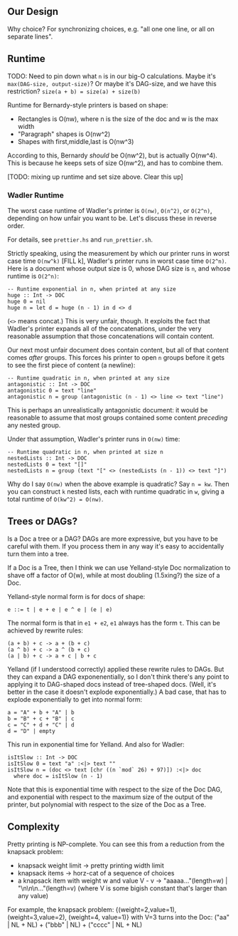 ## Our Design

Why choice? For synchronizing choices, e.g. "all one one line, or all on separate lines".

## Runtime

TODO: Need to pin down what `n` is in our big-O calculations. Maybe it's `max(DAG-size,
output-size)`? Or maybe it's DAG-size, and we have this restriction? `size(a + b) = size(a) + size(b)`

Runtime for Bernardy-style printers is based on shape:

- Rectangles is O(nw), where n is the size of the doc and w is the max width
- "Paragraph" shapes is O(nw^2)
- Shapes with first,middle,last is O(nw^3)

According to this, Bernardy _should_ be O(nw^2), but is actually O(nw^4). This is because he keeps
sets of size O(nw^2), and has to combine them.

[TODO: mixing up runtime and set size above. Clear this up]

### Wadler Runtime

The worst case runtime of Wadler's printer is `O(nw)`, `O(n^2)`, or `O(2^n)`, depending on how
unfair you want to be. Let's discuss these in reverse order.

For details, see `prettier.hs` and `run_prettier.sh`.

Strictly speaking, using the measurement by which our printer runs in worst case time `O(nw^k)`
[FILL k], Wadler's printer runs in worst case time `O(2^n)`. Here is a document whose output size is
0, whose DAG size is `n`, and whose runtime is `O(2^n)`:

    -- Runtime exponential in n, when printed at any size
    huge :: Int -> DOC
    huge 0 = nil
    huge n = let d = huge (n - 1) in d <> d

(`<>` means concat.) This is very unfair, though. It exploits the fact that Wadler's printer expands
all of the concatenations, under the very reasonable assumption that those concatenations will
contain content.

Our next most unfair document does contain content, but all of that content comes _after_ groups.
This forces his printer to open `n` groups before it gets to see the first piece of content (a
newline):

    -- Runtime quadratic in n, when printed at any size
    antagonistic :: Int -> DOC
    antagonistic 0 = text "line"
    antagonistic n = group (antagonistic (n - 1) <> line <> text "line")

This is perhaps an unrealistically antagonistic document: it would be reasonable to assume that most
groups contained some content _preceding_ any nested group.

Under that assumption, Wadler's printer runs in `O(nw)` time:

    -- Runtime quadratic in n, when printed at size n
    nestedLists :: Int -> DOC
    nestedLists 0 = text "[]"
    nestedLists n = group (text "[" <> (nestedLists (n - 1)) <> text "]")

Why do I say `O(nw)` when the above example is quadratic? Say `n = kw`. Then you can construct `k`
nested lists, each with runtime quadratic in `w`, giving a total runtime of `O(kw^2) = O(nw)`.

## Trees or DAGs?

Is a Doc a tree or a DAG? DAGs are more expressive, but you have to be careful with them. If you
process them in any way it's easy to accidentally turn them into a tree.

If a Doc is a Tree, then I think we can use Yelland-style Doc normalization to shave off a factor of
O(w), while at most doubling (1.5xing?) the size of a Doc.

Yelland-style normal form is for docs of shape:

    e ::= t | e + e | e ^ e | (e | e)

The normal form is that in `e1 + e2`, `e1` always has the form `t`. This can be achieved by rewrite
rules:

    (a + b) + c -> a + (b + c)
    (a ^ b) + c -> a ^ (b + c)
    (a | b) + c -> a + c | b + c

Yelland (if I understood correctly) applied these rewrite rules to DAGs. But they can expand a DAG
exponenentially, so I don't think there's any point to applying it to DAG-shaped docs instead of
tree-shaped docs. (Well, it's better in the case it doesn't explode exponentially.) A bad case, that
has to explode exponentially to get into normal form:

    a = "A" + b + "A" | b
    b = "B" + c + "B" | c
    c = "C" + d + "C" | d
    d = "D" | empty

This run in exponential time for Yelland. And also for Wadler:

    isItSlow :: Int -> DOC
    isItSlow 0 = text "a" :<|> text ""
    isItSlow n = (doc <> text [chr ((n `mod` 26) + 97)]) :<|> doc
      where doc = isItSlow (n - 1)

Note that this is exponential time with respect to the size of the Doc DAG, and exponential with
respect to the maximum size of the output of the printer, but polynomial with respect to the size of
the Doc as a Tree.

## Complexity

Pretty printing is NP-complete. You can see this from a reduction from the knapsack problem:

- knapsack weight limit -> pretty printing width limit
- knapsack items -> horz-cat of a sequence of choices
- a knapsack item with weight w and value V - v ->
  "aaaaa..."(length=w) | "\n\n\n..."(length=v)
(where V is some bigish constant that's larger than any value)

For example, the knapsack problem:
{(weight=2,value=1), (weight=3,value=2), (weight=4, value=1)}
with V=3 turns into the Doc:
("aa" | NL + NL) + ("bbb" | NL) + ("cccc" | NL + NL)
